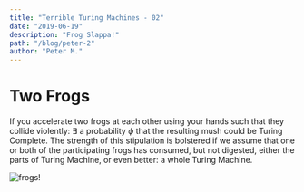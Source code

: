 ```yaml
---
title: "Terrible Turing Machines - 02"
date: "2019-06-19"
description: "Frog Slappa!"
path: "/blog/peter-2"
author: "Peter M."
---
```

<style type='text/css'>
  a {
    border-bottom: 1px solid hsla(131, 75%, 40%, 0.8);
    color: black;
    text-decoration: none;
    -webkit-transition: background-color .25s;
    transition: background-color .25s;
  }
  a:hover {
    background-color: hsla(131, 75%, 40%, 0.8);

  }
</style>

# Two Frogs

$\text {If you accelerate two frogs at each other using your hands such that they collide violently:}$
$\exists \text{ a probability } \phi \text { that the resulting mush could be Turing Complete. The strength of this}$
$\text {stipulation is bolstered if we assume that one or both of the participating frogs has consumed,}$
$\text {but not digested, either the parts of Turing Machine, or even better: a whole Turing Machine.}$

![frogs!](https://assets-global.website-files.com/5a0b326d98ec4600013509cb/5c59ea173405b253b5cb417f_s_106DD7A20C549FE0964877562313E5A47FF4DA430042E7B4BB0A0ED36AA7E568_1549396374452_1-min.gif)
